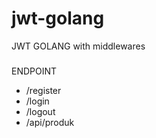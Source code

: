 # jwt-golang
JWT GOLANG with middlewares

###

ENDPOINT
- /register
- /login
- /logout
- /api/produk
